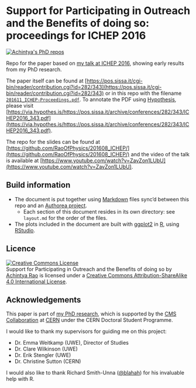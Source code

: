 # Support for Participating in Outreach and the Benefits of doing so: proceedings for ICHEP 2016

[![Achintya's PhD repos](https://img.shields.io/badge/collection-Achintya's%20PhD%20repos-yellowgreen.svg)](https://github.com/RaoOfPhysics/phd)

Repo for the paper based on [my talk at ICHEP 2016](https://indico.cern.ch/event/432527/contributions/1072118/), showing early results from my PhD research.

The paper itself can be found at [https://pos.sissa.it/cgi-bin/reader/contribution.cgi?id=282/343](https://pos.sissa.it/cgi-bin/reader/contribution.cgi?id=282/343) or in this repo with the filename [`201611_ICHEP-Proceedings.pdf`](https://github.com/RaoOfPhysics/201611_ICHEP-Proceedings/blob/master/201611_ICHEP-Proceedings.pdf).
To annotate the PDF using [Hypothesis](https://hypothes.is), please visit [https://via.hypothes.is/https://pos.sissa.it/archive/conferences/282/343/ICHEP2016_343.pdf](https://via.hypothes.is/https://pos.sissa.it/archive/conferences/282/343/ICHEP2016_343.pdf).

The repo for the slides can be found at [https://github.com/RaoOfPhysics/201608_ICHEP/](https://github.com/RaoOfPhysics/201608_ICHEP/) and the video of the talk is available at [https://www.youtube.com/watch?v=ZavZon1LUbU](https://www.youtube.com/watch?v=ZavZon1LUbU).

## Build information

- The document is put together using [Markdown](https://daringfireball.net/projects/markdown/) files sync’d between this repo and an [Authorea project](https://www.authorea.com/users/8205/articles/138156/).
    - Each section of this document resides in its own directory: see `layout.md` for the order of the files.
- The plots included in the document are built with [ggplot2](http://ggplot2.org/) in [R](https://www.r-project.org/), using [RStudio](https://www.rstudio.com/).

## Licence

<a rel="license" href="http://creativecommons.org/licenses/by-sa/4.0/"><img alt="Creative Commons License" style="border-width:0" src="https://i.creativecommons.org/l/by-sa/4.0/80x15.png" /></a><br /><span xmlns:dct="http://purl.org/dc/terms/" href="http://purl.org/dc/dcmitype/InteractiveResource" property="dct:title" rel="dct:type">Support for Participating in Outreach and the Benefits of doing so</span> by <a xmlns:cc="http://creativecommons.org/ns#" href="https://github.com/RaoOfPhysics/201611_ICHEP-Proceedings" property="cc:attributionName" rel="cc:attributionURL">Achintya Rao</a> is licensed under a <a rel="license" href="http://creativecommons.org/licenses/by-sa/4.0/">Creative Commons Attribution-ShareAlike 4.0 International License</a>.

## Acknowledgements

This paper is part of [my PhD research](http://achintyarao.in/phd), which is supported by the [CMS Collaboration](http://cms.web.cern.ch) at [CERN](http://home.cern) under the CERN Doctoral Student Programme.

I would like to thank my supervisors for guiding me on this project:

- Dr. Emma Weitkamp (UWE), Director of Studies
- Dr. Clare Wilkinson (UWE)
- Dr. Erik Stengler (UWE)
- Dr. Christine Sutton (CERN)

I would also like to thank Richard Smith-Unna ([@blahah](https://github.com/blahah)) for his invaluable help with R.
